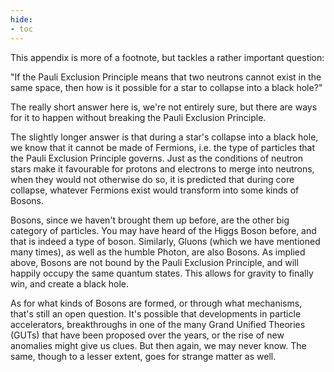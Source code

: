 ```yaml
---
hide:
- toc
---
```


This appendix is more of a footnote, but tackles a rather important question:

"If the Pauli Exclusion Principle means that two neutrons cannot exist in the same space, then how is it possible for a star to collapse into a black hole?"

The really short answer here is, we're not entirely sure, but there are ways for it to happen without breaking the Pauli Exclusion Principle.

The slightly longer answer is that during a star's collapse into a black hole, we know that it cannot be made of Fermions, i.e. the type of particles that the Pauli Exclusion Principle governs. Just as the conditions of neutron stars make it favourable for protons and electrons to merge into neutrons, when they would not otherwise do so, it is predicted that during core collapse, whatever Fermions exist would transform into some kinds of Bosons.

Bosons, since we haven't brought them up before, are the other big category of particles. You may have heard of the Higgs Boson before, and that is indeed a type of boson. Similarly, Gluons (which we have mentioned many times), as well as the humble Photon, are also Bosons. As implied above, Bosons are not bound by the Pauli Exclusion Principle, and will happily occupy the same quantum states. This allows for gravity to finally win, and create a black hole.

As for what kinds of Bosons are formed, or through what mechanisms, that's still an open question. It's possible that developments in particle accelerators, breakthroughs in one of the many Grand Unified Theories (GUTs) that have been proposed over the years, or the rise of new anomalies might give us clues. But then again, we may never know. The same, though to a lesser extent, goes for strange matter as well.
